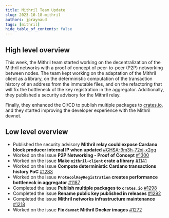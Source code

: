 ```yaml
---
title: Mithril Team Update
slug: 2023-10-18-mithril
authors: jpraynaud
tags: [mithril]
hide_table_of_contents: false
---
```


## High level overview

This week, the Mithril team started working on the decentralization of the Mithril networks with a proof of concept of peer-to-peer (P2P) networking between nodes. The team kept working on the adaptation of the Mithril client as a library, on the deterministic computation of the transaction history of an address from the immutable files, and on the refactoring that will fix the bottleneck of the key registration in the aggregator. Additionally, they published a security advisory for the Mithril relay.

Finally, they enhanced the CI/CD to publish multiple packages to [crates.io](https://crates.io/), and they started improving the developer experience with the Mithril devnet.

## Low level overview

- Published the security advisory **Mithril relay could expose Cardano block producer internal IP when updated** [#GHSA-9m3h-72xj-x2gq](https://github.com/input-output-hk/mithril/security/advisories/GHSA-9m3h-72xj-x2gq)
- Worked on the issue **P2P Networking - Proof of Concept** [#1300](https://github.com/input-output-hk/mithril/issues/1300)
- Worked on the issue **Make `mithril-client` crate a library** [#1141](https://github.com/input-output-hk/mithril/issues/1141)
- Worked on the issue **Compute deterministic Cardano transactions history PoC** [#1283](https://github.com/input-output-hk/mithril/issues/1283)
- Worked on the issue **`ProtocolKeyRegistration` creates performance bottleneck in aggregator** [#1187](https://github.com/input-output-hk/mithril/issues/1187)
- Completed the issue **Publish multiple packages to `crates.io`** [#1298](https://github.com/input-output-hk/mithril/issues/1298)
- Completed the issue **Rename public key published in releases** [#1292](https://github.com/input-output-hk/mithril/issues/1292)
- Completed the issue **Mithril networks infrastructure maintenance** [#1218](https://github.com/input-output-hk/mithril/issues/1218)
- Worked on the issue **Fix `devnet` Mithril Docker images** [#1272](https://github.com/input-output-hk/mithril/issues/1272)

